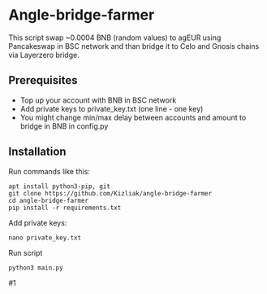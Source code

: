 # Angle-bridge-farmer
This script swap ~0.0004 BNB (random values) to agEUR using Pancakeswap in BSC network and than bridge it to Celo and Gnosis chains via Layerzero bridge.

## Prerequisites

- Top up your account with BNB in BSC network
- Add private keys to private_key.txt (one line - one key)
- You might change min/max delay between accounts and amount to bridge in BNB in config.py

## Installation

Run commands like this:

```
apt install python3-pip, git
git clone https://github.com/Kizliak/angle-bridge-farmer
cd angle-bridge-farmer
pip install -r requirements.txt
```

Add private keys:

```
nano private_key.txt
```

Run script
```
python3 main.py
```
#1
